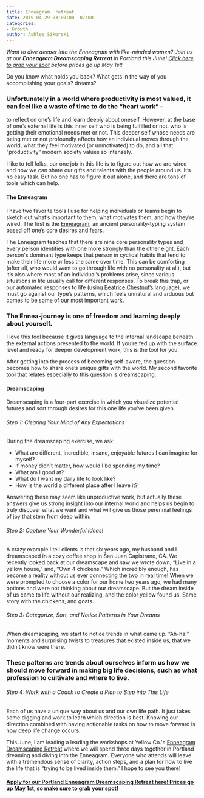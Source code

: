 ```yaml
---
title: Enneagram  retreat
date: 2019-04-29 03:00:00 -07:00
categories:
- Growth
author: Ashlee Sikorski
---
```


_Want to dive deeper into the Enneagram with like-minded women? Join us at our **Enneagram Dreamscaping Retreat** in Portland this June! [Click here to grab your spot](https://yellowcollective.lpages.co/retreats/#two-column[1) before prices go up May 1st!_

Do you know what holds you back? What gets in the way of you accomplishing your goals? dreams?

### Unfortunately in a world where productivity is most valued, it can feel like a waste of time to do the “heart work” –

to reflect on one’s life and learn deeply about oneself. However, at the base of one’s external life is this inner self who is being fulfilled or not, who is getting their emotional needs met or not. This deeper self whose needs are being met or not profoundly affects how an individual moves through the world, what they feel motivated (or unmotivated) to do, and all that “productivity” modern society values so intensely.

I like to tell folks, our one job in this life is to figure out how we are wired and how we can share our gifts and talents with the people around us. It’s no easy task. But no one has to figure it out alone, and there are tons of tools which can help.

#### The Enneagram 

I have two favorite tools I use for helping individuals or teams begin to sketch out what’s important to them, what motivates them, and how they’re wired. The first is the [Enneagram](https://yellowco.co/blog/2018/11/19/how-to-handle-conflict-enneagram-type/), an ancient personality-typing system based off one’s core desires and fears. 

The Enneagram teaches that there are nine core personality types and every person identifies with one more strongly than the other eight. Each person's dominant type keeps that person in cyclical habits that tend to make their life more or less the same over time. This can be comforting (after all, who would want to go through life with no personality at all), but it’s also where most of an individual’s problems arise, since various situations in life usually call for different responses. To break this trap, or our automated responses to life (using [Beatrice Chestnut’s](https://yellowco.co/blog/2018/12/28/enneagram-expert-beatrice-chestnut-interview/) language), we must go against our type’s patterns, which feels unnatural and arduous but comes to be some of our most important work.

### The Ennea-journey is one of freedom and learning deeply about yourself. 

I love this tool because it gives language to the internal landscape beneath the external actions presented to the world. If you’re fed up with the surface level and ready for deeper development work, this is the tool for you.

After getting into the process of becoming self-aware, the question becomes how to share one’s unique gifts with the world. My second favorite tool that relates especially to this question is dreamscaping.


#### Dreamscaping

Dreamscaping is a four-part exercise in which you visualize potential futures and sort through desires for this one life you’ve been given.  

###### Step 1: Clearing Your Mind of Any Expectations

During the dreamscaping exercise, we ask:

- What are different, incredible, insane, enjoyable futures I can imagine for myself?
- If money didn’t matter, how would I be spending my time? 
- What am I good at? 
- What do I want my daily life to look like? 
- How is the world a different place after I leave it?

Answering these may seem like unproductive work, but actually these answers give us strong insight into our internal world and helps us begin to truly discover what we want and what will give us those perennial feelings of joy that stem from deep within. 

###### Step 2: Capture Your Wonderful Ideas!

A crazy example I tell clients is that six years ago, my husband and I dreamscaped in a cozy coffee shop in San Juan Capistrano, CA. We recently looked back at our dreamscape and saw we wrote down, “Live in a yellow house,” and, “Own 4 chickens.” Which incredibly enough, has become a reality without us ever connecting the two in real time! When we were prompted to choose a color for our home two years ago, we had many options and were not thinking about our dreamscape. But the dream inside of us came to life without our realizing, and the color yellow found us. Same story with the chickens, and goats. 

###### Step 3: Categorize, Sort, and Notice Patterns in Your Dreams

When dreamscaping, we start to notice trends in what came up. “Ah-ha!” moments and surprising twists to treasures that existed inside us, that we didn’t know were there. 

### These patterns are trends about ourselves inform us how we should move forward in making big life decisions, such as what profession to cultivate and where to live.

###### Step 4: Work with a Coach to Create a Plan to Step into This Life

Each of us have a unique way about us and our own life path. It just takes some digging and work to learn which direction is best. Knowing our direction combined with having actionable tasks on how to move forward is how deep life change occurs. 

This June, I am leading a leading the workshops at Yellow Co.'s [Enneagram Dreamscaping Retreat](https://yellowcollective.lpages.co/retreats/#two-column[1) where we will spend three days together in Portland dreaming and diving into the Enneagram. Everyone who attends will leave with a tremendous sense of clarity, action steps, and a plan for how to live the life that is “trying to be lived inside them.” I hope to see you there!

#### [Apply for our Portland Enneagram Dreamscaping Retreat here! Prices go up May 1st, so make sure to grab your spot!](https://yellowcollective.lpages.co/retreats/#two-column[1)